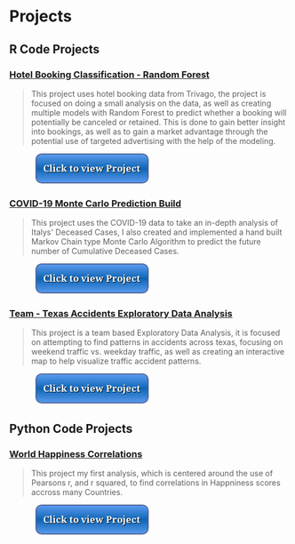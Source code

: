 # Projects

## R Code Projects

### <a href="hotel.html">Hotel Booking Classification - Random Forest</a>

> This project uses hotel booking data from Trivago, the project is focused on doing a small analysis on the data, as well as creating multiple models with Random Forest to predict whether a booking will potentially be canceled or retained. This is done to gain better insight into bookings, as well as to gain a market advantage through the potential use of targeted advertising with the help of the modeling.

&nbsp; &nbsp; &nbsp; &nbsp; &nbsp; &nbsp; [![button](button.png)](hotel.html)

### <a href="covid.html">COVID-19 Monte Carlo Prediction Build</a> 

> This project uses the COVID-19 data to take an in-depth analysis of Italys' Deceased Cases, I also created and implemented a hand built Markov Chain type Monte Carlo Algorithm to predict the future number of Cumulative Deceased Cases.

&nbsp; &nbsp; &nbsp; &nbsp; &nbsp; &nbsp; [![button](button.png)](covid.html)

### <a href="covid.html">Team - Texas Accidents Exploratory Data Analysis</a>

> This project is a team based Exploratory Data Analysis, it is focused on attempting to find patterns in accidents across texas, focusing on weekend traffic vs. weekday traffic, as well as creating an interactive map to help visualize traffic accident patterns.

&nbsp; &nbsp; &nbsp; &nbsp; &nbsp; &nbsp; [![button](button.png)](accidents.html) 

## Python Code Projects

### <a href="covid.html">World Happiness Correlations</a>

> This project my first analysis, which is centered around the use of Pearsons r, and r squared, to find correlations in Happniness scores accross many Countries.

&nbsp; &nbsp; &nbsp; &nbsp; &nbsp; &nbsp; [![button](button.png)](happiness.html)




